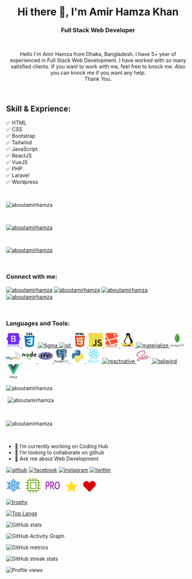<h1 align="center">Hi there 👋, I'm Amir Hamza Khan</h1>
<h3 align="center">Full Stack Web Developer</h3>
<br>
<p align="center">Hello I'm Amir Hamza from Dhaka, Bangladesh. I have 5+ year of experienced in Full Stack Web Development. I have worked with so many satisfied clients. If you want to work with me, feel free to knock me. Also you can knock me if you want any help.<br>
Thank You.</p>
<br>

## Skill & Exprience:
✅ HTML <br>
✅ CSS <br>
✅ Bootstrap <br>
✅ Tailwind <br>
✅ JavaScript <br>
✅ ReactJS <br>
✅ VueJS <br>
✅ PHP <br>
✅ Laravel <br>
✅ Wordpress <br>

<br>
<p align="left"> <img src="https://komarev.com/ghpvc/?username=aboutamirhamza&label=Profile%20views&color=0e75b6&style=flat" alt="aboutamirhamza" /> </p>
<br>
<p align="left"> <a href="https://github.com/ryo-ma/github-profile-trophy"><img src="https://github-profile-trophy.vercel.app/?username=aboutamirhamza" alt="aboutamirhamza" /></a> </p>
<br>
<p align="left"> <a href="https://twitter.com/aboutamirhamza" target="blank"><img src="https://img.shields.io/twitter/follow/aboutamirhamza?logo=twitter&style=for-the-badge" alt="aboutamirhamza" /></a> </p>

<br>
<h3 align="left">Connect with me:</h3>
<p align="left">
<a href="https://twitter.com/aboutamirhamza" target="blank"><img align="center" src="https://raw.githubusercontent.com/rahuldkjain/github-profile-readme-generator/master/src/images/icons/Social/twitter.svg" alt="aboutamirhamza" height="30" width="40" /></a>
<a href="https://linkedin.com/in/aboutamirhamza" target="blank"><img align="center" src="https://raw.githubusercontent.com/rahuldkjain/github-profile-readme-generator/master/src/images/icons/Social/linked-in-alt.svg" alt="aboutamirhamza" height="30" width="40" /></a>
<a href="https://fb.com/aboutamirhamza" target="blank"><img align="center" src="https://raw.githubusercontent.com/rahuldkjain/github-profile-readme-generator/master/src/images/icons/Social/facebook.svg" alt="aboutamirhamza" height="30" width="40" /></a>
<a href="https://www.behance.net/aboutamirhamza" target="blank"><img align="center" src="https://raw.githubusercontent.com/rahuldkjain/github-profile-readme-generator/master/src/images/icons/Social/behance.svg" alt="aboutamirhamza" height="30" width="40" /></a>
</p>
<br>
<h3 align="left">Languages and Tools:</h3>

<p align="left"> <a href="https://getbootstrap.com" target="_blank" rel="noreferrer"> <img src="https://raw.githubusercontent.com/devicons/devicon/master/icons/bootstrap/bootstrap-plain-wordmark.svg" alt="bootstrap" width="40" height="40"/> </a> <a href="https://www.w3schools.com/css/" target="_blank" rel="noreferrer"> <img src="https://raw.githubusercontent.com/devicons/devicon/master/icons/css3/css3-original-wordmark.svg" alt="css3" width="40" height="40"/> </a> <a href="https://www.figma.com/" target="_blank" rel="noreferrer"> <img src="https://www.vectorlogo.zone/logos/figma/figma-icon.svg" alt="figma" width="40" height="40"/> </a> <a href="https://git-scm.com/" target="_blank" rel="noreferrer"> <img src="https://www.vectorlogo.zone/logos/git-scm/git-scm-icon.svg" alt="git" width="40" height="40"/> </a> <a href="https://www.w3.org/html/" target="_blank" rel="noreferrer"> <img src="https://raw.githubusercontent.com/devicons/devicon/master/icons/html5/html5-original-wordmark.svg" alt="html5" width="40" height="40"/> </a> <a href="https://developer.mozilla.org/en-US/docs/Web/JavaScript" target="_blank" rel="noreferrer"> <img src="https://raw.githubusercontent.com/devicons/devicon/master/icons/javascript/javascript-original.svg" alt="javascript" width="40" height="40"/> </a> <a href="https://laravel.com/" target="_blank" rel="noreferrer"> <img src="https://raw.githubusercontent.com/devicons/devicon/master/icons/laravel/laravel-plain-wordmark.svg" alt="laravel" width="40" height="40"/> </a> <a href="https://www.linux.org/" target="_blank" rel="noreferrer"> <img src="https://raw.githubusercontent.com/devicons/devicon/master/icons/linux/linux-original.svg" alt="linux" width="40" height="40"/> </a> <a href="https://materializecss.com/" target="_blank" rel="noreferrer"> <img src="https://raw.githubusercontent.com/prplx/svg-logos/5585531d45d294869c4eaab4d7cf2e9c167710a9/svg/materialize.svg" alt="materialize" width="40" height="40"/> </a> <a href="https://www.mongodb.com/" target="_blank" rel="noreferrer"> <img src="https://raw.githubusercontent.com/devicons/devicon/master/icons/mongodb/mongodb-original-wordmark.svg" alt="mongodb" width="40" height="40"/> </a> <a href="https://www.mysql.com/" target="_blank" rel="noreferrer"> <img src="https://raw.githubusercontent.com/devicons/devicon/master/icons/mysql/mysql-original-wordmark.svg" alt="mysql" width="40" height="40"/> </a> <a href="https://nodejs.org" target="_blank" rel="noreferrer"> <img src="https://raw.githubusercontent.com/devicons/devicon/master/icons/nodejs/nodejs-original-wordmark.svg" alt="nodejs" width="40" height="40"/> </a> <a href="https://www.php.net" target="_blank" rel="noreferrer"> <img src="https://raw.githubusercontent.com/devicons/devicon/master/icons/php/php-original.svg" alt="php" width="40" height="40"/> </a> <a href="https://www.postgresql.org" target="_blank" rel="noreferrer"> <img src="https://raw.githubusercontent.com/devicons/devicon/master/icons/postgresql/postgresql-original-wordmark.svg" alt="postgresql" width="40" height="40"/> </a> <a href="https://www.python.org" target="_blank" rel="noreferrer"> <img src="https://raw.githubusercontent.com/devicons/devicon/master/icons/python/python-original.svg" alt="python" width="40" height="40"/> </a> <a href="https://reactjs.org/" target="_blank" rel="noreferrer"> <img src="https://raw.githubusercontent.com/devicons/devicon/master/icons/react/react-original-wordmark.svg" alt="react" width="40" height="40"/> </a> <a href="https://reactnative.dev/" target="_blank" rel="noreferrer"> <img src="https://reactnative.dev/img/header_logo.svg" alt="reactnative" width="40" height="40"/> </a> <a href="https://sass-lang.com" target="_blank" rel="noreferrer"> <img src="https://raw.githubusercontent.com/devicons/devicon/master/icons/sass/sass-original.svg" alt="sass" width="40" height="40"/> </a> <a href="https://tailwindcss.com/" target="_blank" rel="noreferrer"> <img src="https://www.vectorlogo.zone/logos/tailwindcss/tailwindcss-icon.svg" alt="tailwind" width="40" height="40"/> </a> <a href="https://vuejs.org/" target="_blank" rel="noreferrer"> <img src="https://raw.githubusercontent.com/devicons/devicon/master/icons/vuejs/vuejs-original-wordmark.svg" alt="vuejs" width="40" height="40"/> </a> </p>



<p><img align="left" src="https://github-readme-stats.vercel.app/api/top-langs?username=aboutamirhamza&show_icons=true&locale=en&layout=compact" alt="aboutamirhamza" /></p>
<br>
<p>&nbsp;<img align="center" src="https://github-readme-stats.vercel.app/api?username=aboutamirhamza&show_icons=true&locale=en" alt="aboutamirhamza" /></p>
<br>
<p><img align="center" src="https://github-readme-streak-stats.herokuapp.com/?user=aboutamirhamza&" alt="aboutamirhamza" /></p>
<br>

- 🔭 I’m currently working on Coding Hub 
- 👯 I’m looking to collaborate on github 
- 💬 Ask me about Web Development 


[<img src='https://cdn.jsdelivr.net/npm/simple-icons@3.0.1/icons/github.svg' alt='github' height='40'>](https://github.com/aboutamirhamza)  [<img src='https://cdn.jsdelivr.net/npm/simple-icons@3.0.1/icons/facebook.svg' alt='facebook' height='40'>](https://www.facebook.com/aboutamirhamza)  [<img src='https://cdn.jsdelivr.net/npm/simple-icons@3.0.1/icons/instagram.svg' alt='instagram' height='40'>](https://www.instagram.com/aboutamirhamza/)  [<img src='https://cdn.jsdelivr.net/npm/simple-icons@3.0.1/icons/twitter.svg' alt='twitter' height='40'>](https://twitter.com/aboutamirhamza)  

<a href='https://archiveprogram.github.com/'><img src='https://raw.githubusercontent.com/acervenky/animated-github-badges/master/assets/acbadge.gif' width='40' height='40'></a> <a href='https://docs.github.com/en/developers'><img src='https://raw.githubusercontent.com/acervenky/animated-github-badges/master/assets/devbadge.gif' width='40' height='40'></a> <a href='https://github.com/pricing'><img src='https://raw.githubusercontent.com/acervenky/animated-github-badges/master/assets/pro.gif' width='40' height='40'></a> <a href='https://stars.github.com/'><img src='https://raw.githubusercontent.com/acervenky/animated-github-badges/master/assets/starbadge.gif' width='35' height='35'></a> <a href='https://docs.github.com/en/github/supporting-the-open-source-community-with-github-sponsors'><img src='https://raw.githubusercontent.com/acervenky/animated-github-badges/master/assets/sponsorbadge.gif' width='35' height='35'></a> 

[![trophy](https://github-profile-trophy.vercel.app/?username=aboutamirhamza)](https://github.com/ryo-ma/github-profile-trophy)

[![Top Langs](https://github-readme-stats.vercel.app/api/top-langs/?username=aboutamirhamza)](https://github.com/anuraghazra/github-readme-stats)

![GitHub stats](https://github-readme-stats.vercel.app/api?username=aboutamirhamza&show_icons=true&count_private=true)  

![GitHub Activity Graph](https://activity-graph.herokuapp.com/graph?username=aboutamirhamza)  

![GitHub metrics](https://metrics.lecoq.io/aboutamirhamza)  

![GitHub streak stats](https://streak-stats.demolab.com/?user=aboutamirhamza)  

![Profile views](https://gpvc.arturio.dev/aboutamirhamza)  
